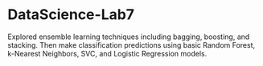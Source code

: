 # DataScience-Lab7
Explored ensemble learning techniques including bagging, boosting, and stacking. Then make classification predictions using basic Random Forest, k-Nearest Neighbors, SVC, and Logistic Regression models.
